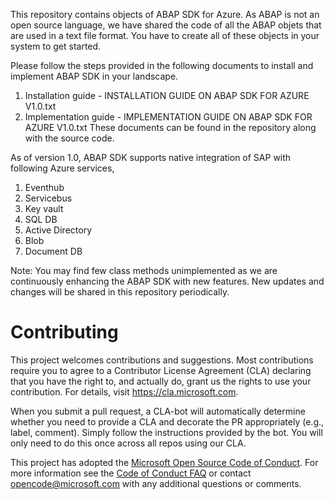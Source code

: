 This repository contains objects of ABAP SDK for Azure. As ABAP is not an open source language, we have shared the code of all the ABAP objets that are used in a text file format. You have to create all of these objects in your system to get started.

Please follow the steps provided in the following documents to install and implement ABAP SDK in your landscape.
1. Installation guide - INSTALLATION GUIDE ON ABAP SDK FOR AZURE V1.0.txt
2. Implementation guide -  IMPLEMENTATION GUIDE ON ABAP SDK FOR AZURE V1.0.txt
These documents can be found in the repository along with the source code.

As of version 1.0, ABAP SDK supports native integration of SAP with following Azure services,
1.	Eventhub
2.	Servicebus
3.	Key vault
4.	SQL DB
5.	Active Directory
6.	Blob
7.	Document DB

Note:  You may find few class methods unimplemented as we are continuously enhancing the ABAP SDK with new features. New updates and changes will be shared in this repository periodically.


# Contributing

This project welcomes contributions and suggestions.  Most contributions require you to agree to a
Contributor License Agreement (CLA) declaring that you have the right to, and actually do, grant us
the rights to use your contribution. For details, visit https://cla.microsoft.com.

When you submit a pull request, a CLA-bot will automatically determine whether you need to provide
a CLA and decorate the PR appropriately (e.g., label, comment). Simply follow the instructions
provided by the bot. You will only need to do this once across all repos using our CLA.

This project has adopted the [Microsoft Open Source Code of Conduct](https://opensource.microsoft.com/codeofconduct/).
For more information see the [Code of Conduct FAQ](https://opensource.microsoft.com/codeofconduct/faq/) or
contact [opencode@microsoft.com](mailto:opencode@microsoft.com) with any additional questions or comments.



